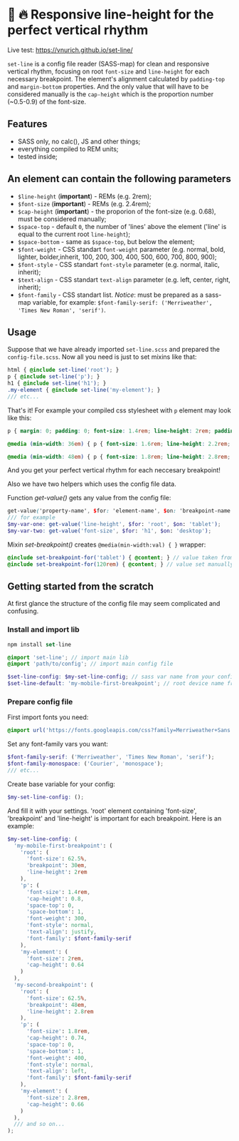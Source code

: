 # :memo: :fire: Responsive line-height for the perfect vertical rhythm

Live test: https://vnurich.github.io/set-line/

`set-line` is a config file reader (SASS-map) for clean and responsive vertical rhythm, focusing on root ```font-size``` and ```line-height``` for each necessary breakpoint. The element's alignment calculated by ```padding-top``` and ```margin-bottom``` properties. And the only value that will have to be considered manually is the ```cap-height``` which is the proportion number (~0.5-0.9) of the font-size.

## Features

* SASS only, no calc(), JS and other things;
* everything compiled to REM units;
* tested inside;

## An element can contain the following parameters

*	```$line-height``` (**important**) - REMs (e.g. 2rem);
* ```$font-size``` (**important**) - REMs (e.g. 2.4rem);
* ```$cap-height``` (**important**) - the proporion of the font-size (e.g. 0.68), must be considered manually;
* ```$space-top``` - default ```0```, the number of 'lines' above the element ('line' is equal to the current root ```line-height```);
* ```$space-bottom``` - same as ```$space-top```, but below the element;
* ```$font-weight``` - CSS standart ```font-weight``` parameter (e.g. normal, bold, lighter, bolder,inherit, 100, 200, 300, 400, 500, 600, 700, 800, 900);
* ```$font-style``` - CSS standart ```font-style``` parameter (e.g. normal, italic, inherit);
* ```$text-align``` - CSS standart ```text-align``` parameter (e.g. left, center, right, inherit);
* ```$font-family``` - CSS standart list. *Notice*: must be prepared as a sass-map variable, for example: `$font-family-serif: ('Merriweather', 'Times New Roman', 'serif')`.

## Usage

Suppose that we have already imported ```set-line.scss``` and prepared the ```config-file.scss```. Now all you need is just to set mixins like that:

```scss
html { @include set-line('root'); }
p { @include set-line('p'); }
h1 { @include set-line('h1'); }
.my-element { @include set-line('my-element'); }
/// etc...
```

That's it! For example your compiled css stylesheet with ```p``` element may look like this:

```css
p { margin: 0; padding: 0; font-size: 1.4rem; line-height: 2rem; padding-top: 0.4rem; margin-bottom: 1.6rem; }

@media (min-width: 36em) { p { font-size: 1.6rem; line-height: 2.2rem; padding-top: 0.44rem; margin-bottom: 1.76rem; text-align: left; } }

@media (min-width: 48em) { p { font-size: 1.8rem; line-height: 2.8rem; padding-top: 0.728rem; margin-bottom: 2.072rem; } }
```
And you get your perfect vertical rhythm for each neccesary breakpoint!

Also we have two helpers which uses the config file data.

Function *get-value()* gets any value from the config file:
```scss
get-value('property-name', $for: 'element-name', $on: 'breakpoint-name');
/// for example
$my-var-one: get-value('line-height', $for: 'root', $on: 'tablet');
$my-var-two: get-value('font-size', $for: 'h1', $on: 'desktop');
```

Mixin *set-breakpoint()* creates `@media(min-width:val) { }` wrapper:
```scss
@include set-breakpoint-for('tablet') { @content; } // value taken from the config file
@include set-breakpoint-for(120rem) { @content; } // value set manually. Can be rem/em/px
```

## Getting started from the scratch

At first glance the structure of the config file may seem complicated and confusing. 

### Install and import lib

```javascript
npm install set-line
```

```scss
@import 'set-line'; // import main lib
@import 'path/to/config'; // import main config file

$set-line-config: $my-set-line-config; // sass var name from your config file 
$set-line-default: 'my-mobile-first-breakpoint'; // root device name from your config file
```

### Prepare config file

First import fonts you need:
```scss
@import url('https://fonts.googleapis.com/css?family=Merriweather+Sans:300,300i,400,400i,700,700i,800,800i');
```

Set any font-family vars you want:
```scss
$font-family-serif: ('Merriweather', 'Times New Roman', 'serif');
$font-family-monospace: ('Courier', 'monospace');
/// etc...
```

Create base variable for your config:
```scss
$my-set-line-config: ();
```

And fill it with your settings. 'root' element containing 'font-size', 'breakpoint' and 'line-height' is important for each breakpoint. Here is an example:
```scss
$my-set-line-config: (
  'my-mobile-first-breakpoint': (
    'root': (
      'font-size': 62.5%,
      'breakpoint': 30em,
      'line-height': 2rem
    ),
    'p': (
      'font-size': 1.4rem,
      'cap-height': 0.8,
      'space-top': 0,
      'space-bottom': 1,
      'font-weight': 300,
      'font-style': normal,
      'text-align': justify,
      'font-family': $font-family-serif
    ),
    'my-element': (
      'font-size': 2rem,
      'cap-height': 0.64
    )
  ),
  'my-second-breakpoint': (
    'root': (
      'font-size': 62.5%,
      'breakpoint': 48em,
      'line-height': 2.8rem
    ),
    'p': (
      'font-size': 1.8rem,
      'cap-height': 0.74,
      'space-top': 0,
      'space-bottom': 1,
      'font-weight': 400,
      'font-style': normal,
      'text-align': left,
      'font-family': $font-family-serif
    ),
    'my-element': (
      'font-size': 2.8rem,
      'cap-height': 0.66
    )
  ),
  /// and so on...
);
```
